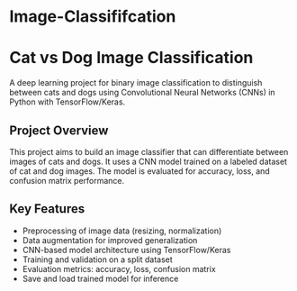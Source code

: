 # Image-Classififcation
# Cat vs Dog Image Classification

A deep learning project for binary image classification to distinguish between cats and dogs using Convolutional Neural Networks (CNNs) in Python with TensorFlow/Keras.

##  Project Overview

This project aims to build an image classifier that can differentiate between images of cats and dogs. It uses a CNN model trained on a labeled dataset of cat and dog images. The model is evaluated for accuracy, loss, and confusion matrix performance.

##  Key Features

- Preprocessing of image data (resizing, normalization)
- Data augmentation for improved generalization
- CNN-based model architecture using TensorFlow/Keras
- Training and validation on a split dataset
- Evaluation metrics: accuracy, loss, confusion matrix
- Save and load trained model for inference
